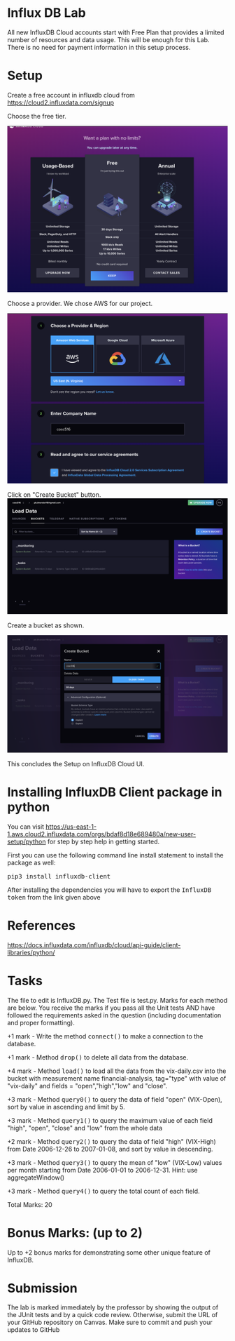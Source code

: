 # Influx DB Lab
All new InfluxDB Cloud accounts start with Free Plan that provides a limited number of resources and data usage. This will be enough for this Lab. There is no need for payment information in this setup process. 

# Setup
Create a free account in influxdb cloud from https://cloud2.influxdata.com/signup

Choose the free tier.

![alt text](images/image1.png)

Choose a provider. We chose AWS for our project.

![alt text](images/image2.png)

Click on "Create Bucket" button.
![alt text](images/image4.png)

Create a bucket as shown. 

![alt text](images/image3.png)

This concludes the Setup on InfluxDB Cloud UI.

# Installing InfluxDB Client package in python
 You can visit https://us-east-1-1.aws.cloud2.influxdata.com/orgs/bdaf8d18e689480a/new-user-setup/python for step by step help in getting started. 

First you can use the following command line install statement to install the package as well:

<kbd>pip3 install influxdb-client</kbd>

After installing the dependencies you will have to export the <kbd>InfluxDB token</kbd> from the link given above

# References
https://docs.influxdata.com/influxdb/cloud/api-guide/client-libraries/python/


# Tasks

The file to edit is InfluxDB.py. The Test file is test.py. Marks for each method are below. You receive the marks if you pass all the Unit tests AND have followed the requirements asked in the question (including documentation and proper formatting).

+1 mark - Write the method <kbd>connect()</kbd> to make a connection to the database.

+1 mark - Method <kbd>drop()</kbd> to delete all data from the database.

+4 mark - Method <kbd>load()</kbd> to load all the data from the vix-daily.csv into the bucket with measurement name financial-analysis, tag="type" with value of "vix-daily" and fields = "open","high","low" and "close".

+3 mark - Method <kbd>query0()</kbd> to query the data of field "open" (VIX-Open), sort by value in ascending and limit by 5. 

+3 mark - Method <kbd>query1()</kbd> to query the maximum value of each field "high", "open", "close" and "low" from the whole data

+2 mark - Method <kbd>query2()</kbd> to query the data of field "high" (VIX-High) from Date 2006-12-26 to 2007-01-08, and sort by value in descending.

+3 mark - Method <kbd>query3()</kbd> to query the mean of "low" (VIX-Low) values per month starting from Date 2006-01-01 to 2006-12-31. Hint: use aggregateWindow()

+3 mark - Method <kbd>query4()</kbd> to query the total count of each field.

Total Marks: 20

# Bonus Marks: (up to 2)
Up to +2 bonus marks for demonstrating some other unique feature of InfluxDB.

# Submission
The lab is marked immediately by the professor by showing the output of the JUnit tests and by a quick code review. Otherwise, submit the URL of your GitHub repository on Canvas. Make sure to commit and push your updates to GitHub



